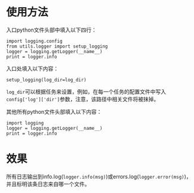 # 使用方法

入口python文件头部中填入以下四行：
```
import logging.config
from utils.logger import setup_logging
logger = logging.getLogger(__name__)
print = logger.info
```

入口处填入以下内容：

```
setup_logging(log_dir=log_dir)
```

`log_dir`可以根据任务来设置，例如，在每一个任务的配置文件中写入`config['log']['dir']`参数，注意，该路径中相关文件将被抹掉。

其他所有python文件头部填入以下内容：
```
import logging
logger = logging.getLogger(__name__)
print = logger.info
```

# 效果

所有日志输出到info.log(`logger.info(msg)`)或errors.log(`logger.error(msg)`)，并且标明该条日志来自哪一个文件。